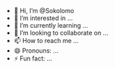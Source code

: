 - 👋 Hi, I’m @Sokolomo
- 👀 I’m interested in ...
- 🌱 I’m currently learning ...
- 💞️ I’m looking to collaborate on ...
- 📫 How to reach me ...
- 😄 Pronouns: ...
- ⚡ Fun fact: ...

<!---
Sokolomo/Sokolomo is a ✨ special ✨ repository because its `README.md` (this file) appears on your GitHub profile.
You can click the Preview link to take a look at your changes.
--->
